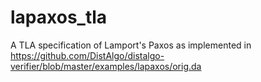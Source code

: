 # lapaxos_tla
A TLA specification of Lamport's Paxos as implemented in https://github.com/DistAlgo/distalgo-verifier/blob/master/examples/lapaxos/orig.da
